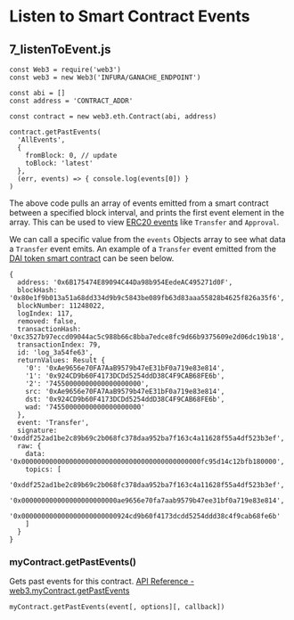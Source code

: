 # Listen to Smart Contract Events
## 7_listenToEvent.js
```
const Web3 = require('web3')
const web3 = new Web3('INFURA/GANACHE_ENDPOINT')

const abi = []
const address = 'CONTRACT_ADDR'

const contract = new web3.eth.Contract(abi, address)

contract.getPastEvents(
  'AllEvents',
  {
    fromBlock: 0, // update
    toBlock: 'latest'
  },
  (err, events) => { console.log(events[0]) }
)
```

The above code pulls an array of events emitted from a smart contract between a specified block interval, and prints the first event element in the array. This can be used to view [ERC20 events](https://github.com/ethereum/EIPs/blob/master/EIPS/eip-20.md#events) like `Transfer` and `Approval`.

We can call a specific value from the `events` Objects array to see what data a `Transfer` event emits. An example of a `Transfer` event emitted from the [DAI token smart contract](https://etherscan.io/address/0x6b175474e89094c44da98b954eedeac495271d0f#events) can be seen below.

```
{
  address: '0x6B175474E89094C44Da98b954EedeAC495271d0F',
  blockHash: '0x80e1f9b013a51a68dd334d9b9c5843be089fb63d83aaa55828b4625f826a35f6',
  blockNumber: 11248022,
  logIndex: 117,
  removed: false,
  transactionHash: '0xc3527b97eccd09044ac5c988b66c8bba7edce8fc9d66b9375609e2d06dc19b18',
  transactionIndex: 79,
  id: 'log_3a54fe63',
  returnValues: Result {
    '0': '0xAe9656e70FA7AaB9579b47eE31bF0a719e83e814',
    '1': '0x924CD9b60F4173DCDd5254ddD38C4F9CAB68FE6b',
    '2': '74550000000000000000000',
    src: '0xAe9656e70FA7AaB9579b47eE31bF0a719e83e814',
    dst: '0x924CD9b60F4173DCDd5254ddD38C4F9CAB68FE6b',
    wad: '74550000000000000000000'
  },
  event: 'Transfer',
  signature: '0xddf252ad1be2c89b69c2b068fc378daa952ba7f163c4a11628f55a4df523b3ef',
  raw: {
    data: '0x000000000000000000000000000000000000000000000fc95d14c12bfb180000',
    topics: [
      '0xddf252ad1be2c89b69c2b068fc378daa952ba7f163c4a11628f55a4df523b3ef',
      '0x000000000000000000000000ae9656e70fa7aab9579b47ee31bf0a719e83e814',
      '0x000000000000000000000000924cd9b60f4173dcdd5254ddd38c4f9cab68fe6b'
    ]
  }
}
```

### myContract.getPastEvents()
Gets past events for this contract.
[API Reference - web3.myContract.getPastEvents](https://web3js.readthedocs.io/en/v1.2.0/web3-eth-contract.html#getpastevents)
```
myContract.getPastEvents(event[, options][, callback])
```